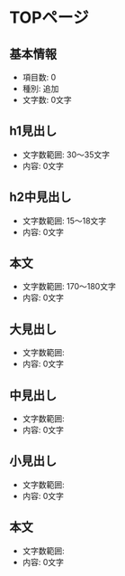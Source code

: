 # TOPページ

## 基本情報
- 項目数: 0
- 種別: 追加
- 文字数: 0文字

## h1見出し
- 文字数範囲: 30～35文字
- 内容: 0文字

## h2中見出し
- 文字数範囲: 15～18文字
- 内容: 0文字

## 本文
- 文字数範囲: 170～180文字
- 内容: 0文字

## 大見出し
- 文字数範囲: 
- 内容: 0文字

## 中見出し
- 文字数範囲: 
- 内容: 0文字

## 小見出し
- 文字数範囲: 
- 内容: 0文字

## 本文
- 文字数範囲: 
- 内容: 0文字


